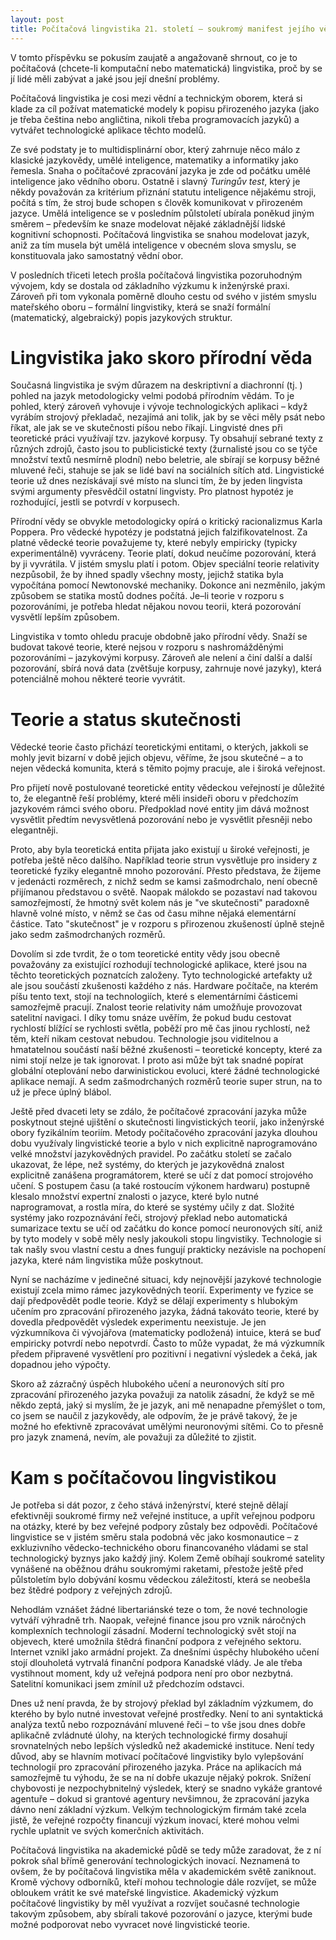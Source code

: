 ```yaml
---
layout: post
title: Počítačová lingvistika 21. století – soukromý manifest jejího věčného studenta
---
```


V tomto příspěvku se pokusím zaujatě a angažovaně shrnout, co je to počítačová
(chcete-li komputační nebo matematická) lingvistika, proč by se jí lidé měli
zabývat a jaké jsou její dnešní problémy.

Počítačová lingvistika je cosi mezi vědní a technickým oborem, která si klade
za cíl požívat matematické modely k popisu přirozeného jazyka (jako je třeba
čeština nebo angličtina, nikoli třeba programovacích jazyků) a vytvářet
technologické aplikace těchto modelů.

Ze své podstaty je to multidisplinární obor, který zahrnuje něco málo z
klasické jazykovědy, umělé inteligence, matematiky a informatiky jako řemesla.
Snaha o počítačové zpracování jazyka je zde od počátku umělé inteligence jako
vědního oboru. Ostatně i slavný _Turingův test_, který je někdy považován za
kritérium přiznání statutu inteligence nějakému stroji, počítá s tím, že stroj
bude schopen s člověk komunikovat v přirozeném jazyce. Umělá inteligence se v
posledním půlstoletí ubírala poněkud jiným směrem – především ke snaze
modelovat nějaké základnější lidské kognitivní schopnosti. Počítačová
lingvistika se snahou modelovat jazyk, aniž za tím musela být umělá inteligence
v obecném slova smyslu, se konstituovala jako samostatný vědní obor.

V posledních třiceti letech prošla počítačová lingvistika pozoruhodným vývojem,
kdy se dostala od základního výzkumu k inženýrské praxi. Zároveň při tom
vykonala poměrně dlouho cestu od svého v jistém smyslu mateřského oboru –
formální lingvistiky, která se snaží formální (matematický, algebraický) popis
jazykových struktur.

# Lingvistika jako skoro přírodní věda

Současná lingvistika je svým důrazem na deskriptivní a diachronní (tj. ) pohled
na jazyk metodologicky velmi podobá přírodním vědám. To je pohled, který
zároveň vyhovuje i vývoje technologických aplikaci – když vyrábím strojový
překladač, nezajímá ani tolik, jak by se věci měly psát nebo říkat, ale jak se
ve skutečnosti píšou nebo říkají. Lingvisté dnes při teoretické práci využívají
tzv. jazykové korpusy. Ty obsahují sebrané texty z různých zdrojů, často jsou
to publicistické texty (žurnalisté jsou co se týče množství textů nesmírně
plodní) nebo beletrie, ale sbírají se korpusy běžné mluvené řeči, stahuje se
jak se lidé baví na sociálních sítích atd. Lingvistické teorie už dnes
nezískávají své místo na slunci tím, že by jeden lingvista svými argumenty
přesvědčil ostatní lingvisty. Pro platnost hypotéz je rozhodující, jestli se
potvrdí v korpusech.

Přírodní vědy se obvykle metodologicky opírá o kritický racionalizmus Karla
Poppera. Pro vědecké hypotézy je podstatná jejich falzifikovatelnost. Za platné
vědecké teorie považujeme ty, které nebyly empiricky (typicky experimentálně)
vyvráceny. Teorie platí, dokud neučíme pozorování, která by ji vyvrátila. V
jistém smyslu platí i potom. Objev speciální teorie relativity nezpůsobil, že
by ihned spadly všechny mosty, jejichž statika byla vypočítána pomocí
Newtonovské mechaniky. Dokonce ani nezměnilo, jakým způsobem se statika mostů
dodnes počítá. Je–li teorie v rozporu s pozorováními, je potřeba hledat
nějakou novou teorii, která pozorování vysvětlí lepším způsobem.

Lingvistika v tomto ohledu pracuje obdobně jako přírodní vědy. Snaží se budovat
takové teorie, které nejsou v rozporu s nashromážděnými pozorováními –
jazykovými korpusy. Zároveň ale nelení a činí další a další pozorování, sbírá
nová data (zvětšuje korpusy, zahrnuje nové jazyky), která potenciálně mohou
některé teorie vyvrátit.

# Teorie a status skutečnosti

Vědecké teorie často přichází teoretickými entitami, o kterých, jakkoli se
mohly jevit bizarní v době jejich objevu, věříme, že jsou skutečné – a to nejen
vědecká komunita, která s těmito pojmy pracuje, ale i široká veřejnost.

Pro přijetí nově postulované teoretické entity vědeckou veřejností je důležité
to, že elegantně řeší problémy, které měli insideři oboru v předchozím
jazykovém rámci svého oboru.  Předpoklad nové entity jim dává možnost vysvětlit
předtím nevysvětlená pozorování nebo je vysvětlit přesněji nebo elegantněji.

Proto, aby byla teoretická entita přijata jako existují u široké veřejnosti, je
potřeba ještě něco dalšího. Například teorie strun vysvětluje pro insidery z
teoretické fyziky elegantně mnoho pozorování. Přesto představa, že žijeme v
jedenácti rozměrech, z nichž sedm se kamsi zašmodrchalo, není obecně přijímanou
představou o světě. Naopak málokdo se pozastaví nad takovou samozřejmostí, že
hmotný svět kolem nás je "ve skutečnosti" paradoxně hlavně volné místo, v němž
se čas od času mihne nějaká elementární částice.  Tato "skutečnost" je v
rozporu s přirozenou zkušeností úplně stejně jako sedm zašmodrchaných rozměrů.

Dovolím si zde tvrdit, že o tom teoretické entity vědy jsou obecně považovány
za existující rozhodují technologické aplikace, které jsou na těchto
teoretických poznatcích založeny. Tyto technologické artefakty už ale jsou
součástí zkušenosti každého z nás. Hardware počítače, na kterém píšu tento
text, stojí na technologiích, které s elementárními částicemi samozřejmě
pracují. Znalost teorie relativity nám umožňuje provozovat satelitní navigaci.
I díky tomu snáze uvěřím, že pokud budu cestovat rychlostí blížící se rychlosti
světla, poběží pro mě čas jinou rychlostí, než těm, kteří nikam cestovat
nebudou. Technologie jsou viditelnou a hmatatelnou součástí naší běžné
zkušenosti – teoretické koncepty, které za nimi stojí nelze je tak ignorovat. I
proto asi může být tak snadné popírat globální oteplování nebo darwinistickou
evoluci, které žádné technologické aplikace nemají. A sedm zašmodrchaných
rozměrů teorie super strun, na to už je přece úplný blábol.

Ještě před dvaceti lety se zdálo, že počítačové zpracování jazyka může
poskytnout stejné ujištění o skutečnosti lingvistických teorií, jako inženýrské
obory fyzikálním teoriím. Metody počítačového zpracování jazyka dlouhou dobu
využívaly lingvistické teorie a bylo v nich explicitně naprogramováno velké
množství jazykovědných pravidel. Po začátku století se začalo ukazovat, že
lépe, než systémy, do kterých je jazykovědná znalost explicitně zanášena
programátorem, které se učí z dat pomocí strojového učení. S postupem času (a
také rostoucím výkonem hardwaru) postupně klesalo množství expertní znalosti o
jazyce, které bylo nutné naprogramovat, a rostla míra, do které se systémy
učily z dat. Složité systémy jako rozpoznávání řeči, strojový překlad nebo
automatická sumarizace textu se učí od začátku do konce pomocí neuronových
sítí, aniž by tyto modely v sobě měly nesly jakoukoli stopu lingvistiky.
Technologie si tak našly svou vlastní cestu a dnes fungují prakticky nezávisle
na pochopení jazyka, které nám lingvistika může poskytnout.

Nyní se nacházíme v jedinečné situaci, kdy nejnovější jazykové technologie
existují zcela mimo rámec jazykovědných teorií. Experimenty ve fyzice se dají
předpovědět podle teorie. Když se dělají experimenty s hlubokým učením pro
zpracování přirozeného jazyka, žádná takováto teorie, které by dovedla
předpovědět výsledek experimentu neexistuje. Je jen výzkumníkova či vývojářova
(matematicky podložená) intuice, která se buď empiricky potvrdí nebo nepotvrdí.
Často to může vypadat, že má výzkumník předem připravené vysvětlení pro
pozitivní i negativní výsledek a čeká, jak dopadnou jeho výpočty.

Skoro až zázračný úspěch hlubokého učení a neuronových sítí pro zpracování
přirozeného jazyka považuji za natolik zásadní, že když se mě někdo zeptá, jaký
si myslím, že je jazyk, ani mě nenapadne přemýšlet o tom, co jsem se naučil z
jazykovědy, ale odpovím, že je právě takový, že je možné ho efektivně
zpracovávat umělými neuronovými sítěmi. Co to přesně pro jazyk znamená, nevím,
ale považuji za důležité to zjistit.

# Kam s počítačovou lingvistikou

Je potřeba si dát pozor, z čeho stává inženýrství, které stejně dělají
efektivněji soukromé firmy než veřejné instituce, a upřít veřejnou podporu na
otázky, které by bez veřejné podpory zůstaly bez odpovědi. Počítačové
lingvistice se v jistém směru stala podobná věc jako kosmonautice – z
exkluzivního vědecko-technického oboru financovaného vládami se stal
technologický byznys jako každý jiný. Kolem Země obíhají soukromé satelity
vynášené na oběžnou dráhu soukromými raketami, přestože ještě před půlstoletím
bylo dobývání kosmu vědeckou záležitostí, která se neobešla bez štědré podpory
z veřejných zdrojů.

Nehodlám vznášet žádné libertariánské teze o tom, že nové technologie vytváří
výhradně trh. Naopak, veřejné finance jsou pro vznik náročných komplexních
technologií zásadní. Moderní technologický svět stojí na objevech, které
umožnila štědrá finanční podpora z veřejného sektoru. Internet vznikl jako
armádní projekt. Za dnešními úspěchy hlubokého učení stojí dlouholetá vytrvalá
finanční podpora Kanadské vlády. Je ale třeba vystihnout moment, kdy už veřejná
podpora není pro obor nezbytná. Satelitní komunikaci jsem zmínil už předchozím
odstavci.

Dnes už není pravda, že by strojový překlad byl základním výzkumem, do kterého
by bylo nutné investovat veřejné prostředky. Není to ani syntaktická analýza
textů nebo rozpoznávání mluvené řeči – to vše jsou dnes dobře aplikačně
zvládnuté úlohy, na kterých technologické firmy dosahují srovnatelných nebo
lepších výsledků než akademické instituce. Není tedy důvod, aby se hlavním
motivací počítačové lingvistiky bylo vylepšování technologií pro zpracování
přirozeného jazyka. Práce na aplikacích má samozřejmě tu výhodu, že se na ní
dobře ukazuje nějaký pokrok. Snížení chybovosti je nezpochybnitelný výsledek,
který se snadno vykáže grantové agentuře – dokud si grantové agentury
nevšimnou, že zpracování jazyka dávno není základní výzkum. Velkým
technologickým firmám také zcela jistě, že veřejné rozpočty financují výzkum
inovací, které mohou velmi rychle uplatnit ve svých komerčních aktivitách.

Počítačová lingvistika na akademické půdě se tedy může zaradovat, že z ní
pokrok sňal břímě generování technologických inovací. Neznamená to ovšem, že by
počítačová lingvistika měla v akademickém světě zaniknout. Kromě výchovy
odborníků, kteří mohou technologie dále rozvíjet, se může obloukem vrátit ke
své mateřské lingvistice. Akademický výzkum počítačové lingvistiky by měl
využívat a rozvíjet současné technologie takovým způsobem, aby sbírali takové
pozorování o jazyce, kterými bude možné podporovat nebo vyvracet nové
lingvistické teorie.

